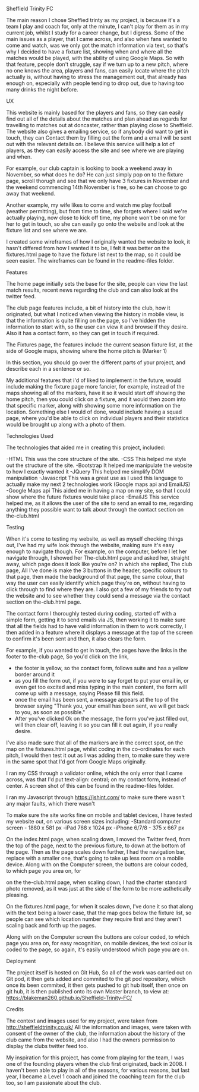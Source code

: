 Sheffield Trinity FC


The main reason I chose Sheffied trinty as my project, is because it's a team I play and coach for, only at the minute, I can't play for them as in my current job,
whilst I study for a career change, but I digress. Some of the main issues as a player, that I came across, and also when fans wanted to come and watch, was we only 
got the match information via text, so that's why I decided to have a fixture list, showing when and where all the matches would be played, with the ability of using
Google Maps. So with that feature, people don't struggle, say if we turn up to a new pitch, where no one knows the area, players and fans, can easily locate where the 
pitch actually is, without having to stress the management out, that already has enough on, especially with people tending to drop out, due to having too many drinks
the night before.


UX


This website is mainly based for the players and fans, so they can easily find out all of the details about the matches and plan ahead as regards for travelling to
matches out at doncaster, rather than playing close to Sheffield. The website also gives a emailing service, so if anybody did want to get in touch, they can Contact
them by filling out the form and a email will be sent out with the relevant details on. I believe this service will help a lot of players, as they can easily access 
the site and see where we are playing and when.

For example, our club captain is looking to book a weekend away in November, so what does he do? He can just simply pop on to the fixture page, scroll thorugh and see
that we only have 3 fixtures in November and the weekend commencing 14th November is free, so he can choose to go away that weekend.

Another example, my wife likes to come and watch me play football (weather permitting), but from time to time, she forgets where I said we're actually playing,
now close to kick off time, my phone won't be on me for her to get in touch, so she can easily go onto the website and look at the fixture list and see where we are.

I created some wireframes of how I originally wanted the website to look, it hasn't differed from how I wanted it to be, I felt it was better on the fixtures.html page
to have the fixture list next to the map, so it could be seen easier. The wireframes can be found in the readme-files folder.


Features


The home page initially sets the base for the site, people can view the last match results, recent news regarding the club and can also look at the twitter feed.

The club page features include, a bit of history into the club, how it originated, but what I noticed when viewing the history in mobile view, is that the information
is quite filling on the page, so I've hidden the information to start with, so the user can view it and browse if they desire. Also it has a contact form, 
so they can get in touch if required.

The Fixtures page, the features include the current season fixture list, at the side of Google maps, showing where the home pitch is (Marker 1)

In this section, you should go over the different parts of your project, and describe each in a sentence or so.

My additional features that i'd of liked to implement in the future, would include making the fixture page more fancier, for example, instead of the maps showing
all of the markers, have it so it would start off showing the home pitch, then you could click on a fixture, and it would then zoom into that specific marker, 
along with showing some more information on the location.
Something else I would of done, would include having a squad page, where you'd be able to click on individual players and their statistics would be brought up
along with a photo of them.


Technologies Used

The technologies that aided me in creating this project, included:

-HTML 
    This was the core structure of the site.
-CSS
    This helped me style out the structure of the site.
-Bootstrap 
    It helped me manipulate the website to how I exactly wanted it
-JQuery
    This helped me simplify DOM manipulation
-Javascript
    This was a great use as I used this language to actually make my next 2 technologies work (Google maps api and EmailJS)
-Google Maps api
    This aided me in having a map on my site, so that I could show where the future fixtures would take place
-EmailJS
    This service helped me, as it allows the user of the site to send an email to me, regarding anything they possible want to 
    talk about through the contact section on the-club.html


Testing

When it's come to testing my website, as well as myself checking things out, I've had my wife look through the website, making sure it's easy enough
to navigate though.
For example, on the computer, before I let her navigate through, I showed her The-club.html page and asked her, straight away, which page does it look
 like you're on? In which she replied, The club page, All I've done is make the 3 buttons in the header, specific colours to that page, then made the 
 background of that page, the same colour, that way the user can easily identify which page they're on, without having to click through to find where 
 they are. I also got a few of my friends to try out the website and to see whether they could send a message via the contact section on the-club.html page.

 The contact form I thoroughly tested during coding, started off with a simple form, getting it to send emails via JS, then working it to make sure that 
 all the fields had to have valid information in them to work correctly, I then added in a feature where it displays a message at the top of the screen to 
 confirm it's been sent and then, it also clears the form.

 For example, if you wanted to get in touch, the pages have the links in the footer to the-club page, So you'd click on the link,
 - the footer is yellow, so the contact form, follows suite and has a yellow border around it
 - as you fill the form out, if you were to say forget to put your email in, or even get too excited and miss typing in the main content, the form will come up
  with a message, saying Please fill this field.
 - once the email has been sent, a message appears at the top of the browser saying "Thank you, your email has been sent, we will get back to you, as soon as possible."
 - After you've clicked Ok on the message, the form you've just filled out, will then clear off, leaving it so you can fill it out again, if you really desire.

 I've also made sure that all of the markers are in the correct spot, on the map on the fixtures.html page, whilst coding in the co-ordinates for each pitch, 
 I would then test it out as I was adding them, to make sure they were in the same spot that I'd got from Google Maps originally.

 I ran my CSS through a validator online, which the only error that I came across, was that I'd put text-align: central; on my contact form, instead of center.
 A screen shot of this can be found in the readme-files folder.

I ran my Javascript through https://jshint.com/ to make sure there wasn't any major faults, which there wasn't

 To make sure the site works fine on mobile and tablet devices, I have tested my website out, on various screen sizes including: -Standard computer screen - 1880 x 581 px 
 -iPad 768 x 1024 px -iPhone 6/7/8 - 375 x 667 px

 On the index.html page, when scaling down, I moved the Twitter feed, from the top of the page, next to the previous fixture, to down at the bottom of the page. Then as the 
 page scales down further, I had the navigation bar, replace with a smaller one, that's going to take up less room on a mobile device. Along with on the Computer screen, 
 the buttons are colour coded, to which page you area on, for 

on the the-club.html page, when scaling down, I had the charter standard photo removed, as it was just at the side of the form to be more asthetically pleasing.

On the fixtures.html page, for when it scales down, I've done it so that along with the text being a lower case, that the map goes below the fixture list, so people can 
see which location number they require first and they aren't scaling back and forth up the pages.

Along with on the Computer screen the buttons are colour coded, to which page you area on, for easy recognitian, on mobile devices, the text colour is coded to the page, 
so again, it's easily understood which page you are on.

Deployment

The project itself is hosted on Git Hub, So all of the work was carried out on Git pod, it then gets added and commited to the git pod repository, 
which once its been commited, it then gets pushed to git hub itself, then once on git hub, it is then published onto its own Master branch, 
to view at: https://blakeman260.github.io/Sheffield-Trinity-FC/


Credits

The context and images used for my project, were taken from http://sheffieldtrinity.co.uk/ All the information and images, were taken with consent of the owner of the club,
the information about the history of the club came from the website, and also I had the owners permission to display the clubs twitter feed too.

My inspiration for this project, has come from playing for the team, I was one of the founding players when the club first originated, back in 2008. I haven't been able
 to play in all of the seasons, for various reasons, but last year, I became a Level 1 coach and joined the coaching team for the club too, so I am passionate about the club.